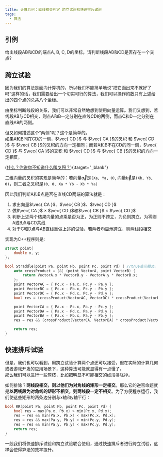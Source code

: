```yaml
---
title: 计算几何：直线相交判定 跨立试验和快速排斥试验
tags: 
  - 算法
---
```


## 引例

给出线段AB和CD的端点A, B, C, D的坐标，请判断线段AB和CD是否存在一个交点?  

## 跨立试验

因为我们的算法是面向计算机的，所以我们不能简单地说“把它画出来不就好了吗”这样的话，我们需要给出一个切实可行的算法，我们可以操作的数只有上述给出的四个点的总共八个坐标。  

由坐标判断线段的关系，我们可以非常自然地想到使用向量运算。我们又想到，若线段AB与CD相交，则点A和B一定分别在直线CD的两侧，而点C和D一定分别在直线AB的两侧。  

但又如何描述这个"两侧"呢？这个是简单的。  
如果A和B同在CD的一侧，$\vec{ CD }$ 与 $\vec{ CA }$的叉积 和 $\vec{ CD }$ 与 $\vec{ CB }$的叉积的方向一定相同；而若A和B不在CD的同一侧，$\vec{ CD }$ 与 $\vec{ CA }$的叉积 和 $\vec{ CD }$ 与 $\vec{ CB }$的叉积的方向一定相反。  

([什么？你说你不知道什么叫叉积？](https://baike.baidu.com/item/%E5%90%91%E9%87%8F%E7%A7%AF/4601007)){:target="_blank"}

二维向量的叉积的实现是简单的：若向量$\vec{ a }$是`(Xa, Ya, 0)`,  向量$\vec{ b }$是`(Xb, Yb, 0)`，则二者之叉积是`(0, 0, Xa * Yb - Xb * Ya)`

因此我们判断A和B点是否在直线CD两端的算法就是：

1. 求出向量$\vec{ CA }$、$\vec{ CB }$、$\vec{ CD }$
2. 做$\vec{ CA }$ × $\vec{ CD }$和$\vec{ CB }$ × $\vec{ CD }$
3. 判断上述两个结果向量的点乘是否为正，为正则不跨立，为负则跨立，为零则A或B点与CD共线
4. 对于C和D点与AB直线重做上述的试验，若两者均显示跨立，则两线段相交

实现为C++程序则是:  

```cpp
struct point{
    double x, y;
};

bool Straddle(point Pa, point Pb, point Pc, point Pd) { //true表示相交，false表示不相交
    auto crossProduct = [&] (point VectorA, point VectorB) {
        return VectorA.x * VectorB.y - VectorA.y * VectorB.x;
    };
    point VectorAC = { Pc.x - Pa.x, Pc.y - Pa.y };
    point VectorBC = { Pc.x - Pb.x, Pc.y - Pb.y };
    point VectorDC = { Pc.x - Pd.x, Pc.y - Pd.y };
    bool res = (crossProduct(VectorAC, VectorDC) * crossProduct(VectorBC, VectorDC) <= 0);

    point VectorCA = { Pa.x - Pc.x, Pa.y - Pc.y };
    point VectorDA = { Pa.x - Pd.x, Pa.y - Pd.y };
    point VectorBA = { Pa.x - Pb.x, Pa.y - Pb.y };
    res = res && (crossProduct(VectorCA, VectorBA) * crossProduct(VectorDA, VectorBA) <= 0);

    return res;
}
```

## 快速排斥试验

但是，我们也可以看到，用跨立试验计算两个点还可以接受，但在实际的计算几何或者游戏开发的应用场景下，这种算法可能就显得有一点慢了。  
那么我们可以进行一些剪枝，比如把明显不可能相交的线段排除掉。  

如何排除？**两线段相交，则以他们为对角线的矩形一定相交**。那么它的逆否命题就是**以两线段为对角线的矩形不相交，则两线段一定不相交**。为了方便程序运行，我们使这些矩形的两条边分别与x轴和y轴平行：

```cpp
bool RR(point Pa, point Pb, point Pc, point Pd) {
    bool res = max(Pa.x, Pb.x) > min(Pc.x, Pd.x);
    res = res && min(Pa.x, Pb.x) < max(Pc.x, Pd.x);
    res = res && max(Pa.y, Pb.y) > min(Pc.y, Pd.y);
    res = res && min(Pa.y, Pb.y) < max(Pc.y, Pd.y);
    return res;
}
```
  
一般我们将快速排斥试验和跨立试验联合使用，通过快速排斥者进行跨立试验，这样会使得算法的效率提升。
